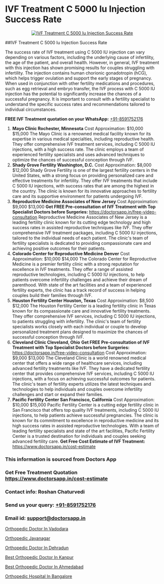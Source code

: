 # IVF Treatment C 5000 Iu Injection Success Rate

<p align="center">
  <a href="https://doctorsapp.in/treatment/ivf-treatment">
    <img src="https://doctorsapp.co.in/uploads/treatment_image/ICSI.jpg" alt="IVF Treatment C 5000 Iu Injection Success Rate">
  </a>
</p>
##IVF Treatment C 5000 Iu Injection Success Rate

The success rate of IVF treatment using C 5000 IU injection can vary depending on various factors, including the underlying cause of infertility, the age of the patient, and overall health. However, in general, IVF treatment with this injection has shown promising results for couples struggling with infertility. The injection contains human chorionic gonadotropin (hCG), which helps trigger ovulation and support the early stages of pregnancy. When used in conjunction with other fertility medications and procedures, such as egg retrieval and embryo transfer, the IVF process with C 5000 IU injection has the potential to significantly increase the chances of a successful pregnancy. It is important to consult with a fertility specialist to understand the specific success rates and recommendations tailored to individual circumstances.

**FREE IVF Treatment quotation on your WhatsApp:**  [+91-8591752176](https://api.whatsapp.com/send?phone=8591752176)

1) **Mayo Clinic   Rochester, Minnesota**
   Cost Approximation: $10,000   $15,000
   The Mayo Clinic is a renowned medical facility known for its expertise in various medical specialties, including reproductive health. They offer comprehensive IVF treatment services, including C 5000 IU injections, with a high success rate. The clinic employs a team of experienced fertility specialists and uses advanced techniques to optimize the chances of successful conception through IVF.
2) **Shady Grove Fertility   Washington, D.C.**
   Cost Approximation: $8,000   $12,000
   Shady Grove Fertility is one of the largest fertility centers in the United States, with a strong focus on providing personalized care and effective treatments for infertility. They offer IVF treatments that include C 5000 IU injections, with success rates that are among the highest in the country. The clinic is known for its innovative approaches to fertility care and its supportive environment for patients undergoing IVF.
3) **Reproductive Medicine Associates of New Jersey**
   Cost Approximation: $9,000   $13,000
**Get FREE Pre-consultation of IVF Treatment with Top Specialist Doctors before Surgeries:** https://doctorsapp.in/free-video-consultation
   Reproductive Medicine Associates of New Jersey is a leading fertility clinic known for its cutting edge technology and high success rates in assisted reproductive techniques like IVF. They offer comprehensive IVF treatment packages, including C 5000 IU injections, tailored to the individual needs of each patient. The clinic's team of fertility specialists is dedicated to providing compassionate care and achieving positive outcomes for their patients.
4) **Colorado Center for Reproductive Medicine   Denver**
   Cost Approximation: $10,000   $14,000
   The Colorado Center for Reproductive Medicine is a premier fertility clinic with a strong reputation for excellence in IVF treatments. They offer a range of assisted reproductive technologies, including C 5000 IU injections, to help patients overcome infertility challenges and achieve their dream of parenthood. With state of the art facilities and a team of experienced fertility experts, the clinic has a track record of success in helping couples build their families through IVF.
5) **Houston Fertility Center   Houston, Texas**
   Cost Approximation: $8,500   $12,000
   The Houston Fertility Center is a leading fertility clinic in Texas known for its compassionate care and innovative fertility treatments. They offer comprehensive IVF services, including C 5000 IU injections, to patients struggling with infertility. The clinic's team of fertility specialists works closely with each individual or couple to develop personalized treatment plans designed to maximize the chances of successful conception through IVF.
6) **Cleveland Clinic   Cleveland, Ohio**
**Get FREE Pre-consultation of IVF Treatment with Top Specialist Doctors before Surgeries:** https://doctorsapp.in/free-video-consultation
   Cost Approximation: $9,000   $13,000
   The Cleveland Clinic is a world renowned medical center that offers a wide range of healthcare services, including advanced fertility treatments like IVF. They have a dedicated fertility center that provides comprehensive IVF services, including C 5000 IU injections, with a focus on achieving successful outcomes for patients. The clinic's team of fertility experts utilizes the latest techniques and technologies to help individuals and couples overcome infertility challenges and start or expand their families.
7) **Pacific Fertility Center   San Francisco, California**
   Cost Approximation: $10,000   $15,000
   Pacific Fertility Center is a cutting edge fertility clinic in San Francisco that offers top quality IVF treatments, including C 5000 IU injections, to help patients achieve successful pregnancies. The clinic is known for its commitment to excellence in reproductive medicine and its high success rates in assisted reproductive technologies. With a team of leading fertility specialists and state of the art facilities, Pacific Fertility Center is a trusted destination for individuals and couples seeking advanced fertility care.
**Get Free Cost Estimate of IVF Treatment:** https://www.doctorsapp.in/cost-estimate

### This information is sourced from Doctors App 
### Get Free Treatment Quotation https://www.doctorsapp.in/cost-estimate
### Contact info: Roshan Chaturvedi 
### Send us your query: [+91-8591752176](https://api.whatsapp.com/send?phone=8591752176) 
### Email id: support@doctorsapp.in

[Orthopedic Doctor In Vadodara](https://www.linkedin.com/pulse/orthopedic-doctor-vadodara-doctorsapp-rajshahi-12vae?trackingId=J9U6KOddpSR5WFtY3OfuYg%3D%3D&lipi=urn%3Ali%3Apage%3Ad_flagship3_company_admin%3BtGKQvLKET%2FOkWlJl4W0MBA%3D%3D)

[Orthopedic Jayanagar](https://www.linkedin.com/pulse/orthopedic-jayanagar-doctorsapp-united-arab-emirates-cjahe?trackingId=z%2F9RhkdBa7aXTeVt1%2FmZ%2Bg%3D%3D&lipi=urn%3Ali%3Apage%3Ad_flagship3_company_admin%3BSXrbBuk4SwWZ8nIcZ2zSvw%3D%3D)

[Orthopedic Doctor In Dehradun](https://medium.com/@vimalrana22/orthopedic-doctor-in-dehradun-a6c0bcc6ead0)

[Best Orthopedic Doctor In Kanpur](https://medium.com/@vimalrana22/best-orthopedic-doctor-in-kanpur-29a81a7eb859)

[Best Orthopedic Doctor In Ahmedabad](https://doctors-apps.github.io/doctorsapp/best-orthopedic-doctor-in-ahmedabad)

[Orthopedic Hospital In Bangalore](https://doctors-apps.github.io/doctorsapp/orthopedic-hospital-in-bangalore)

